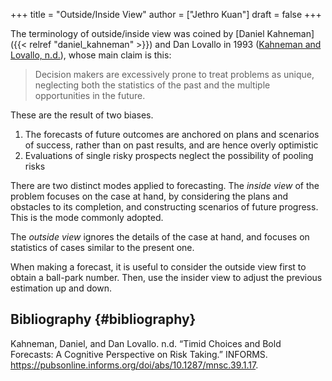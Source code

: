 +++
title = "Outside/Inside View"
author = ["Jethro Kuan"]
draft = false
+++

The terminology of outside/inside view was coined by [Daniel Kahneman]({{< relref "daniel_kahneman" >}}) and Dan
Lovallo in 1993 ([Kahneman and Lovallo, n.d.](#orgee68c5f)), whose main claim is this:

> Decision makers are excessively prone to treat problems as unique, neglecting
> both the statistics of the past and the multiple opportunities in the future.

These are the result of two biases.

1.  The forecasts of future outcomes are anchored on plans and scenarios of
    success, rather than on past results, and are hence overly optimistic
2.  Evaluations of single risky prospects neglect the possibility of pooling
    risks

There are two distinct modes applied to forecasting. The _inside view_ of the
problem focuses on the case at hand, by considering the plans and obstacles to
its completion, and constructing scenarios of future progress. This is the mode
commonly adopted.

The _outside view_ ignores the details of the case at hand, and focuses on
statistics of cases similar to the present one.

When making a forecast, it is useful to consider the outside view first to
obtain a ball-park number. Then, use the insider view to adjust the previous
estimation up and down.

## Bibliography {#bibliography}

<a id="orgee68c5f"></a>Kahneman, Daniel, and Dan Lovallo. n.d. “Timid Choices and Bold Forecasts: A Cognitive Perspective on Risk Taking.” INFORMS. <https://pubsonline.informs.org/doi/abs/10.1287/mnsc.39.1.17>.
